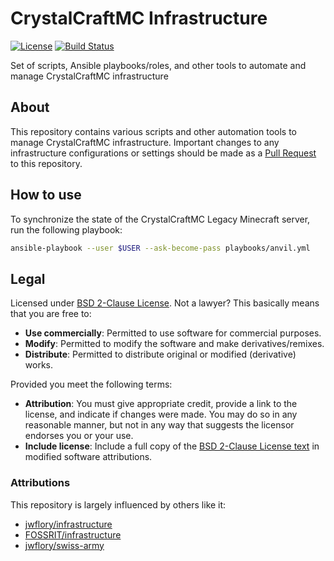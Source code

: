 CrystalCraftMC Infrastructure
=============================

[![License](https://img.shields.io/badge/License-BSD%202--Clause-orange.svg)](https://opensource.org/licenses/BSD-2-Clause)
[![Build Status](https://travis-ci.org/CrystalCraftMC/infrastructure.svg?branch=master)](https://travis-ci.org/CrystalCraftMC/infrastructure)

Set of scripts, Ansible playbooks/roles, and other tools to automate and manage CrystalCraftMC infrastructure


## About

This repository contains various scripts and other automation tools to manage CrystalCraftMC infrastructure.
Important changes to any infrastructure configurations or settings should be made as a [Pull Request](https://opensource.guide/how-to-contribute/#opening-a-pull-request) to this repository.


## How to use

To synchronize the state of the CrystalCraftMC Legacy Minecraft server, run the following playbook:

```sh
ansible-playbook --user $USER --ask-become-pass playbooks/anvil.yml
```


## Legal

Licensed under [BSD 2-Clause License](https://opensource.org/licenses/BSD-2-Clause).
Not a lawyer?
This basically means that you are free to:

* **Use commercially**:
  Permitted to use software for commercial purposes.
* **Modify**:
  Permitted to modify the software and make derivatives/remixes.
* **Distribute**:
  Permitted to distribute original or modified (derivative) works.

Provided you meet the following terms:

* **Attribution**:
  You must give appropriate credit, provide a link to the license, and indicate if changes were made.
  You may do so in any reasonable manner, but not in any way that suggests the licensor endorses you or your use.
* **Include license**:
  Include a full copy of the [BSD 2-Clause License text](https://github.com/CrystalCraftMC/infrastructure/blob/master/LICENSE.txt) in modified software attributions.

### Attributions

This repository is largely influenced by others like it:

* [jwflory/infrastructure](https://github.com/jwflory/infrastructure)
* [FOSSRIT/infrastructure](https://github.com/FOSSRIT/infrastructure)
* [jwflory/swiss-army](https://github.com/jwflory/swiss-army)
